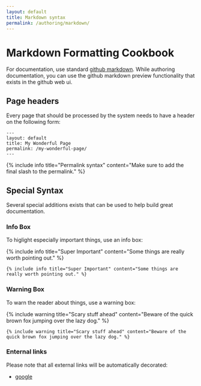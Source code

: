 ```yaml
---
layout: default
title: Markdown syntax
permalink: /authoring/markdown/
---
```


# Markdown Formatting Cookbook

For documentation, use standard [github markdown](https://github.com/adam-p/markdown-here/wiki/Markdown-Cheatsheet).
While authoring documentation, you can use the github markdown preview functionality that exists in the github web ui.

## Page headers

Every page that should be processed by the system needs to have a header on the following form:

```
---
layout: default
title: My Wonderful Page
permalink: /my-wonderful-page/
---
```

{% include info title="Permalink syntax" content="Make sure to add the final slash to the permalink." %}


## Special Syntax

Several special additions exists that can be used to help build great documentation.

### Info Box

To higlight especially important things, use an info box:

{% include info title="Super Important" content="Some things are really worth pointing out." %}

```
{% include info title="Super Important" content="Some things are really worth pointing out." %}
```

### Warning Box

To warn the reader about things, use a warning box:

{% include warning title="Scary stuff ahead" content="Beware of the quick brown fox jumping over the lazy dog." %}

```
{% include warning title="Scary stuff ahead" content="Beware of the quick brown fox jumping over the lazy dog." %}
```

### Enternal links

Please note that all external links will be automatically decorated:

- [google](https://www.google.com/)


